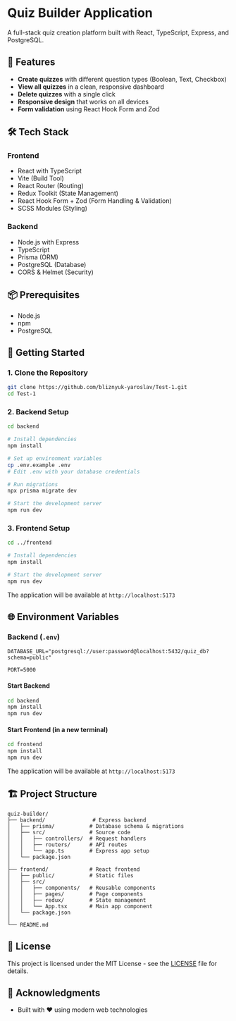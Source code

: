 # Quiz Builder Application

A full-stack quiz creation platform built with React, TypeScript, Express, and PostgreSQL.

## 🚀 Features

- **Create quizzes** with different question types (Boolean, Text, Checkbox)
- **View all quizzes** in a clean, responsive dashboard
- **Delete quizzes** with a single click
- **Responsive design** that works on all devices
- **Form validation** using React Hook Form and Zod

## 🛠 Tech Stack

### Frontend
- React with TypeScript
- Vite (Build Tool)
- React Router (Routing)
- Redux Toolkit (State Management)
- React Hook Form + Zod (Form Handling & Validation)
- SCSS Modules (Styling)

### Backend
- Node.js with Express
- TypeScript
- Prisma (ORM)
- PostgreSQL (Database)
- CORS & Helmet (Security)

## 📦 Prerequisites

- Node.js 
- npm
- PostgreSQL 

## 🚀 Getting Started

### 1. Clone the Repository
```bash
git clone https://github.com/bliznyuk-yaroslav/Test-1.git
cd Test-1
```

### 2. Backend Setup
```bash
cd backend

# Install dependencies
npm install

# Set up environment variables
cp .env.example .env
# Edit .env with your database credentials

# Run migrations
npx prisma migrate dev

# Start the development server
npm run dev
```

### 3. Frontend Setup
```bash
cd ../frontend

# Install dependencies
npm install

# Start the development server
npm run dev
```

The application will be available at `http://localhost:5173`

## 🌐 Environment Variables

### Backend (`.env`)
```env
DATABASE_URL="postgresql://user:password@localhost:5432/quiz_db?schema=public"

PORT=5000
```

#### Start Backend
```bash
cd backend
npm install
npm run dev
```

#### Start Frontend (in a new terminal)
```bash
cd frontend
npm install
npm run dev
```

The application will be available at `http://localhost:5173`

## 🏗 Project Structure

```
quiz-builder/
├── backend/               # Express backend
│   ├── prisma/           # Database schema & migrations
│   ├── src/              # Source code
│   │   ├── controllers/  # Request handlers
│   │   ├── routers/      # API routes
│   │   └── app.ts        # Express app setup
│   └── package.json
│
├── frontend/             # React frontend
│   ├── public/           # Static files
│   ├── src/
│   │   ├── components/   # Reusable components
│   │   ├── pages/        # Page components
│   │   ├── redux/        # State management
│   │   └── App.tsx       # Main app component
│   └── package.json
│
└── README.md
```

## 📝 License

This project is licensed under the MIT License - see the [LICENSE](LICENSE) file for details.

## 🙏 Acknowledgments

- Built with ❤️ using modern web technologies
